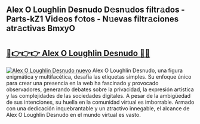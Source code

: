 ## Alex O Loughlin Desnudo D𝚎sn𝚞dos filtr𝚊dos - Parts-kZ1 Vid𝚎os f𝚘tos - N𝚞evas filtr𝚊ciones atr𝚊ctivas BmxyO

# <h2><a href="http://mb683ln.tromn.icu/?c=Alex+O+Loughlin+Desnudo">🔗👉👉👉 Alex O Loughlin Desnudo 🔗🔗</a></h2>

[![Alex O Loughlin Desnudo nuevo](https://i.imgur.com/pEAQMta.gif)](http://mb683ln.tromn.icu/?c=Alex+O+Loughlin+Desnudo)
Alex O Loughlin Desnudo, una figura enigmática y multifacética, desafía las etiquetas simples. Su enfoque único para crear una presencia en la web ha fascinado y provocado observadores, generando debates sobre la privacidad, la expresión artística y las complejidades de las sociedades digitales. A pesar de la ambigüedad de sus intenciones, su huella en la comunidad virtual es imborrable. Armado con una dedicación inquebrantable y un atractivo innegable, el alcance de Alex O Loughlin Desnudo en el mundo virtual es vasto.
